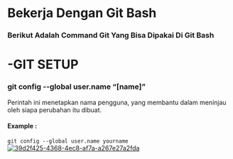 # Bekerja Dengan Git Bash
### Berikut Adalah Command Git Yang Bisa Dipakai Di Git Bash


# -GIT SETUP
### git config --global user.name “[name]”
Perintah ini menetapkan nama pengguna, yang membantu dalam meninjau oleh siapa perubahan itu dibuat.
#### Example : 
```git config --global user.name yourname```
<a href="https://ibb.co/N26Hd3N"><img src="https://i.ibb.co/Ldz2XPg/39d2f425-4368-4ec8-af7a-a267e27a2fda.jpg" alt="39d2f425-4368-4ec8-af7a-a267e27a2fda" border="0"></a>

